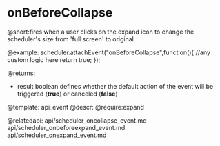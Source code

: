 onBeforeCollapse
=============
@short:fires when a user clicks on the expand icon to change the scheduler's size from 'full screen' to original.
	

@example:
scheduler.attachEvent("onBeforeCollapse",function(){
	//any custom logic here
    return true;
});

@returns: 
- result     boolean       defines whether the default action of the event will be triggered (<b>true</b>) or canceled (<b>false</b>)


@template:	api_event
@descr:
@require:expand


@relatedapi:
	api/scheduler_oncollapse_event.md
	api/scheduler_onbeforeexpand_event.md
	api/scheduler_onexpand_event.md
